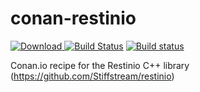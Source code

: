 # conan-restinio
[ ![Download](https://api.bintray.com/packages/kylemacfarlan/khm-conan/restinio%3Akhm/images/download.svg) ](https://bintray.com/kylemacfarlan/khm-conan/restinio%3Akhm/_latestVersion) 
[![Build Status](https://travis-ci.org/kylemacfarlan/conan-restinio.svg?branch=master)](https://travis-ci.org/kylemacfarlan/conan-restinio)
[![Build status](https://ci.appveyor.com/api/projects/status/1264pusvd0d90ig0?svg=true)](https://ci.appveyor.com/project/kylemacfarlan/conan-restinio)

Conan.io recipe for the Restinio C++ library (https://github.com/Stiffstream/restinio)
